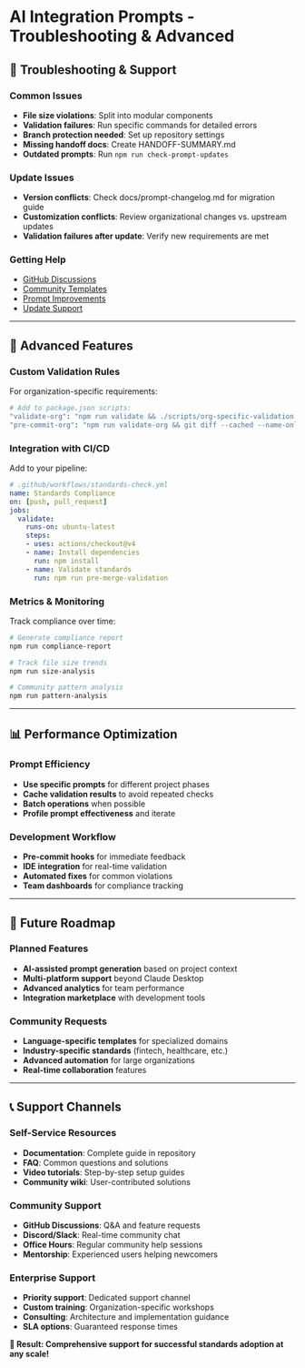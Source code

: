 # AI Integration Prompts - Troubleshooting & Advanced

## 🔧 Troubleshooting & Support

### **Common Issues**
- **File size violations**: Split into modular components
- **Validation failures**: Run specific commands for detailed errors
- **Branch protection needed**: Set up repository settings
- **Missing handoff docs**: Create HANDOFF-SUMMARY.md
- **Outdated prompts**: Run `npm run check-prompt-updates`

### **Update Issues**
- **Version conflicts**: Check docs/prompt-changelog.md for migration guide
- **Customization conflicts**: Review organizational changes vs. upstream updates
- **Validation failures after update**: Verify new requirements are met

### **Getting Help**
- [GitHub Discussions](https://github.com/nickagillis/ai-development-standards/discussions)
- [Community Templates](https://github.com/nickagillis/ai-development-standards/discussions/categories/templates)
- [Prompt Improvements](https://github.com/nickagillis/ai-development-standards/discussions/categories/prompts)
- [Update Support](https://github.com/nickagillis/ai-development-standards/discussions/categories/updates)

---

## 🎯 Advanced Features

### **Custom Validation Rules**
For organization-specific requirements:

```bash
# Add to package.json scripts:
"validate-org": "npm run validate && ./scripts/org-specific-validation.sh"
"pre-commit-org": "npm run validate-org && git diff --cached --name-only | ./scripts/check-org-standards.sh"
```

### **Integration with CI/CD**
Add to your pipeline:

```yaml
# .github/workflows/standards-check.yml
name: Standards Compliance
on: [push, pull_request]
jobs:
  validate:
    runs-on: ubuntu-latest
    steps:
    - uses: actions/checkout@v4
    - name: Install dependencies
      run: npm install
    - name: Validate standards
      run: npm run pre-merge-validation
```

### **Metrics & Monitoring**
Track compliance over time:

```bash
# Generate compliance report
npm run compliance-report

# Track file size trends
npm run size-analysis

# Community pattern analysis
npm run pattern-analysis
```

---

## 📊 Performance Optimization

### **Prompt Efficiency**
- **Use specific prompts** for different project phases
- **Cache validation results** to avoid repeated checks
- **Batch operations** when possible
- **Profile prompt effectiveness** and iterate

### **Development Workflow**
- **Pre-commit hooks** for immediate feedback
- **IDE integration** for real-time validation
- **Automated fixes** for common violations
- **Team dashboards** for compliance tracking

---

## 🚀 Future Roadmap

### **Planned Features**
- **AI-assisted prompt generation** based on project context
- **Multi-platform support** beyond Claude Desktop
- **Advanced analytics** for team performance
- **Integration marketplace** with development tools

### **Community Requests**
- **Language-specific templates** for specialized domains
- **Industry-specific standards** (fintech, healthcare, etc.)
- **Advanced automation** for large organizations
- **Real-time collaboration** features

---

## 📞 Support Channels

### **Self-Service Resources**
- **Documentation**: Complete guide in repository
- **FAQ**: Common questions and solutions
- **Video tutorials**: Step-by-step setup guides
- **Community wiki**: User-contributed solutions

### **Community Support**
- **GitHub Discussions**: Q&A and feature requests
- **Discord/Slack**: Real-time community chat
- **Office Hours**: Regular community help sessions
- **Mentorship**: Experienced users helping newcomers

### **Enterprise Support**
- **Priority support**: Dedicated support channel
- **Custom training**: Organization-specific workshops
- **Consulting**: Architecture and implementation guidance
- **SLA options**: Guaranteed response times

**🎯 Result: Comprehensive support for successful standards adoption at any scale!**